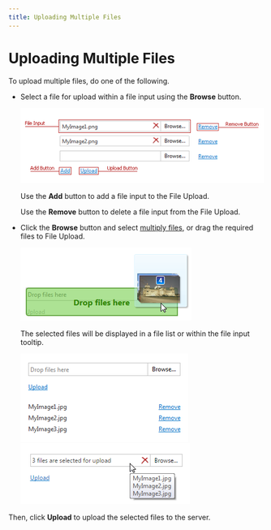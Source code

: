 ```yaml
---
title: Uploading Multiple Files
---
```

# Uploading Multiple Files
To upload multiple files, do one of the following.
* Select a file for upload within a file input using the **Browse** button.
	
	![ASPxUploadControl-MultiUpload](../../images/Img9000.png)
	
	Use the **Add** button to add a file input to the File Upload.
	
	Use the **Remove** button to delete a file input from the File Upload.
* Click the **Browse** button and select [multiply files](../../../interface-elements-for-web/articles/file-upload-control/multi-file-selection.md), or drag the required files to File Upload.
	
	![EUD_FileUpload_DragAndDrop](../../images/Img25560.png)
	
	The selected files will be displayed in a file list or within the file input tooltip.
	
	![EUD_FileUpload_FileList](../../images/Img25561.png)![EUD_FileUpload_NoFileList](../../images/Img25562.png)

Then, click **Upload** to upload the selected files to the server.